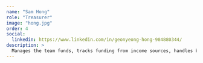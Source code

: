 ```yaml
---
name: "Sam Hong"
role: "Treasurer"
image: "hong.jpg"
order: 4
social:
  linkedin: https://www.linkedin.com/in/geonyeong-hong-984880344/
description: >
  Manages the team funds, tracks funding from income sources, handles bookkeeping and purchasing.
---
```

